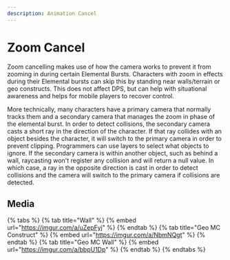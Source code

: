 ```yaml
---
description: Animation Cancel
---
```


# Zoom Cancel

Zoom cancelling makes use of how the camera works to prevent it from zooming in during certain Elemental Bursts.
Characters with zoom in effects during their Elemental bursts can skip this by standing near walls/terrain or geo
constructs. This does not affect DPS, but can help with situational awareness and helps for mobile players to recover
control.

More technically, many characters have a primary camera that normally tracks them and a secondary camera that manages
the zoom in phase of the elemental burst. In order to detect collisions, the secondary camera casts a short ray in the
direction of the character. If that ray collides with an object besides the character, it will switch to the primary
camera in order to prevent clipping. Programmers can use layers to select what objects to ignore. If the secondary
camera is within another object, such as behind a wall, raycasting won't register any collision and will return a null
value. In which case, a ray in the opposite direction is cast in order to detect collisions and the camera will switch
to the primary camera if collisions are detected.

## Media

{% tabs %} {% tab title="Wall" %} {% embed url="https://imgur.com/a/uZepFyj" %} {% endtab %}
{% tab title="Geo MC Construct" %} {% embed url="https://imgur.com/a/NbmNQgt" %} {% endtab %}
{% tab title="Geo MC Wall" %} {% embed url="https://imgur.com/a/bbpU1Dp" %} {% endtab %} {% endtabs %}